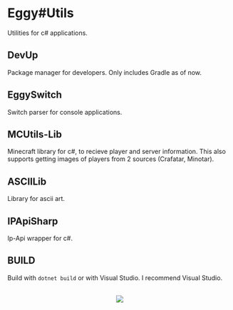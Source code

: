 # Eggy#Utils
Utilities for c# applications.

## DevUp
Package manager for developers. Only includes Gradle as of now.

## EggySwitch
Switch parser for console applications.

## MCUtils-Lib
Minecraft library for c#, to recieve player and server information. This also supports getting images of players from 2 sources (Crafatar, Minotar).

## ASCIILib
Library for ascii art.

## IPApiSharp
Ip-Api wrapper for c#.

## BUILD
Build with <code>dotnet build</code> or with Visual Studio. I recommend Visual Studio.
<br><br>
<div align="center">
<img src="https://img.shields.io/badge/EggOrg-by--acaiberii-green?style=for-the-badge">
</div>
